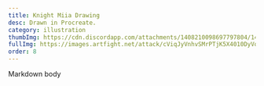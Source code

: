 ```yaml
---
title: Knight Miia Drawing
desc: Drawn in Procreate.
category: illustration
thumbImg: https://cdn.discordapp.com/attachments/1408210098697797804/1408213380149415956/image.png?ex=68a8ec69&is=68a79ae9&hm=7a23f30e22fbbaa438bec0a360125e90927e6c0b44d9814d47eedacb8024fecd&
fullImg: https://images.artfight.net/attack/cViqJyVnhvSMrPTjK5X4010DyVoy6Y8jrZ6Nha8lpXVA2l4h2xilds3Gplhr.png?t=1752983870
order: 8
---
```

Markdown body